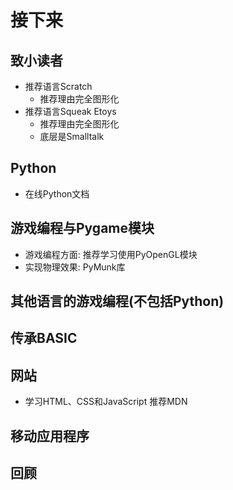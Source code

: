 # 接下来
## 致小读者
- 推荐语言Scratch
    - 推荐理由完全图形化
- 推荐语言Squeak Etoys
    - 推荐理由完全图形化
    - 底层是Smalltalk

## Python
- 在线Python文档

## 游戏编程与Pygame模块
- 游戏编程方面: 推荐学习使用PyOpenGL模块
- 实现物理效果: PyMunk库

## 其他语言的游戏编程(不包括Python)

## 传承BASIC

## 网站
- 学习HTML、CSS和JavaScript 推荐MDN

## 移动应用程序


## 回顾